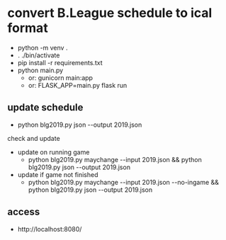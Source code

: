 # convert B.League schedule to ical format

- python -m venv .
- . ./bin/activate
- pip install -r requirements.txt
- python main.py
  - or: gunicorn main:app
  - or: FLASK_APP=main.py flask run

## update schedule

- python blg2019.py json --output 2019.json

check and update

- update on running game
    - python blg2019.py maychange --input 2019.json && python blg2019.py json --output 2019.json
- update if game not finished
    - python blg2019.py maychange --input 2019.json --no-ingame && python blg2019.py json --output 2019.json

## access

- http://localhost:8080/
